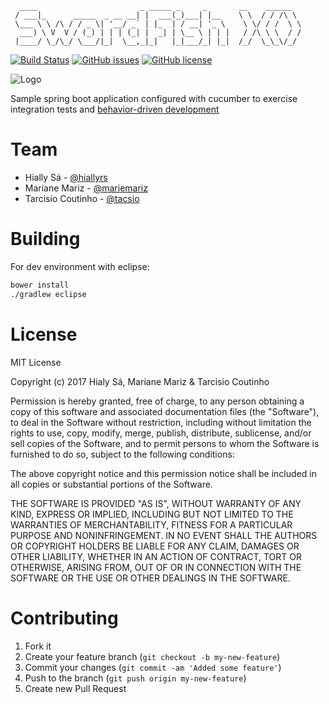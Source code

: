 ```
  ____                       _ _____ _     _       __    ______
 / ___|_      _____  _ __ __| |  ___(_)___| |__    \ \  / / /\ \
 \___ \ \ /\ / / _ \| '__/ _` | |_  | / __| '_ \    \ \/ / /  \ \
  ___) \ V  V / (_) | | | (_| |  _| | \__ \ | | |   / /\ \ \  / /
 |____/ \_/\_/ \___/|_|  \__,_|_|   |_|___/_| |_|  /_/  \_\_\/_/

```
[![Build Status][Status]](https://travis-ci.org/tacsio/swordfish)
[![GitHub issues][Issues]](https://github.com/tacsio/swordfish/issues)
[![GitHub license][License]](https://github.com/tacsio/swordfish/blob/master/LICENSE)

![Logo][Logo]

Sample spring boot application configured with cucumber to exercise integration tests
and [behavior-driven development][bdd]

Team
=========
- Hially Sá - [@hiallyrs](https://github.com/hiallyrs)
- Mariane Mariz - [@mariemariz](https://github.com/mariemariz)
- Tarcisio Coutinho - [@tacsio](https://github.com/tacsio)


Building
=========

For dev environment with eclipse:

```sh
bower install
./gradlew eclipse
```


License
=========
MIT License

Copyright (c) 2017 Hialy Sá, Mariane Mariz & Tarcisio Coutinho

Permission is hereby granted, free of charge, to any person obtaining a copy
of this software and associated documentation files (the "Software"), to deal
in the Software without restriction, including without limitation the rights
to use, copy, modify, merge, publish, distribute, sublicense, and/or sell
copies of the Software, and to permit persons to whom the Software is
furnished to do so, subject to the following conditions:

The above copyright notice and this permission notice shall be included in all
copies or substantial portions of the Software.

THE SOFTWARE IS PROVIDED "AS IS", WITHOUT WARRANTY OF ANY KIND, EXPRESS OR
IMPLIED, INCLUDING BUT NOT LIMITED TO THE WARRANTIES OF MERCHANTABILITY,
FITNESS FOR A PARTICULAR PURPOSE AND NONINFRINGEMENT. IN NO EVENT SHALL THE
AUTHORS OR COPYRIGHT HOLDERS BE LIABLE FOR ANY CLAIM, DAMAGES OR OTHER
LIABILITY, WHETHER IN AN ACTION OF CONTRACT, TORT OR OTHERWISE, ARISING FROM,
OUT OF OR IN CONNECTION WITH THE SOFTWARE OR THE USE OR OTHER DEALINGS IN THE
SOFTWARE.


Contributing
============

1. Fork it
2. Create your feature branch (`git checkout -b my-new-feature`)
3. Commit your changes (`git commit -am 'Added some feature'`)
4. Push to the branch (`git push origin my-new-feature`)
5. Create new Pull Request



[Logo]: http://elnur.pro/images/bdd-cycle-around-tdd-cycles.png
[License]: https://img.shields.io/github/license/tacsio/swordfish.svg
[Issues]: https://img.shields.io/github/issues/tacsio/swordfish.svg
[Status]: https://travis-ci.org/tacsio/swordfish.svg?branch=master

[bdd]: https://en.wikipedia.org/wiki/Behavior-driven_development
